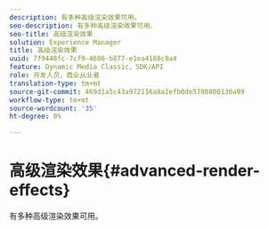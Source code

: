 ```yaml
---
description: 有多种高级渲染效果可用。
seo-description: 有多种高级渲染效果可用。
seo-title: 高级渲染效果
solution: Experience Manager
title: 高级渲染效果
uuid: 7f9448fc-7cf9-4606-b877-e1ea4188c8a4
feature: Dynamic Media Classic，SDK/API
role: 开发人员，商业从业者
translation-type: tm+mt
source-git-commit: 469d1a5c43a972116a8a2efb0de5708800130a99
workflow-type: tm+mt
source-wordcount: '35'
ht-degree: 0%

---
```



# 高级渲染效果{#advanced-render-effects}

有多种高级渲染效果可用。

